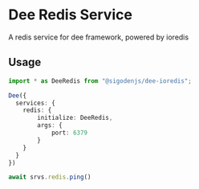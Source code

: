 # Dee Redis Service

A redis service for dee framework, powered by ioredis

## Usage

```ts
import * as DeeRedis from "@sigodenjs/dee-ioredis";

Dee({
  services: {
    redis: {
        initialize: DeeRedis,
        args: {
            port: 6379
        }
    }
  }
})

await srvs.redis.ping()
```